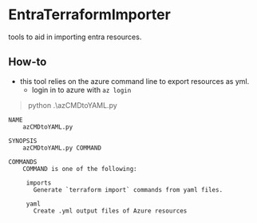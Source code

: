 # EntraTerraformImporter
tools to aid in importing entra resources. 

## How-to

* this tool relies on the azure command line to export resources as yml. 
  * login in to azure with `az login`

> python .\azCMDtoYAML.py   

```                      
NAME
    azCMDtoYAML.py

SYNOPSIS
    azCMDtoYAML.py COMMAND

COMMANDS
    COMMAND is one of the following:

     imports
       Generate `terraform import` commands from yaml files.

     yaml
       Create .yml output files of Azure resources
```
